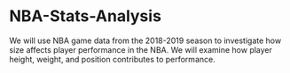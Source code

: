 # NBA-Stats-Analysis
We will use NBA game data from the 2018-2019 season to investigate how size affects player performance in the NBA. We will examine how player height, weight, and position contributes to performance.  
